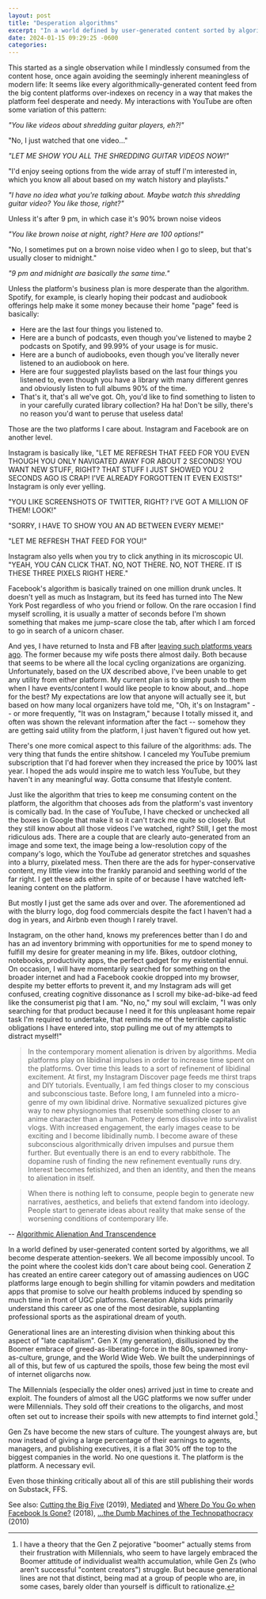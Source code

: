 ```yaml
---
layout: post
title: "Desperation algorithms"
excerpt: "In a world defined by user-generated content sorted by algorithms, we all become desperate attention-seekers. We all become impossibly uncool."
date: 2024-01-15 09:29:25 -0600
categories: 
---
```


This started as a single observation while I mindlessly consumed from the content hose, once again avoiding the seemingly inherent meaningless of modern life: It seems like every algorithmically-generated content feed from the big content platforms over-indexes on recency in a way that makes the platform feel desperate and needy. My interactions with YouTube are often some variation of this pattern:

_"You like videos about shredding guitar players, eh?!"_

"No, I just watched that one video..."

_"LET ME SHOW YOU ALL THE SHREDDING GUITAR VIDEOS NOW!"_

"I'd enjoy seeing options from the wide array of stuff I'm interested in, which you know all about based on my watch history and playlists."

_"I have no idea what you're talking about. Maybe watch this shredding guitar video? You like those, right?"_

Unless it's after 9 pm, in which case it's 90% brown noise videos

_"You like brown noise at night, right? Here are 100 options!"_

"No, I sometimes put on a brown noise video when I go to sleep, but that's usually closer to midnight."

_"9 pm and midnight are basically the same time."_

Unless the platform's business plan is more desperate than the algorithm. Spotify, for example, is clearly hoping their podcast and audiobook offerings help make it some money because their home "page" feed is basically:

- Here are the last four things you listened to.
- Here are a bunch of podcasts, even though you've listened to maybe 2 podcasts on Spotify, and 99.99% of your usage is for music.
- Here are a bunch of audiobooks, even though you've literally never listened to an audiobook on here.
- Here are four suggested playlists based on the last four things you listened to, even though you have a library with many different genres and obviously listen to full albums 90% of the time.
- That's it, that's all we've got. Oh, you'd like to find something to listen to in your carefully curated library collection? Ha ha! Don't be silly, there's no reason you'd want to peruse that useless data!

Those are the two platforms I care about. Instagram and Facebook are on another level.

Instagram is basically like, "LET ME REFRESH THAT FEED FOR YOU EVEN THOUGH YOU ONLY NAVIGATED AWAY FOR ABOUT 2 SECONDS! YOU WANT NEW STUFF, RIGHT? THAT STUFF I JUST SHOWED YOU 2 SECONDS AGO IS CRAP! I'VE ALREADY FORGOTTEN IT EVEN EXISTS!" Instagram is only ever yelling.

"YOU LIKE SCREENSHOTS OF TWITTER, RIGHT? I'VE GOT A MILLION OF THEM! LOOK!"

"SORRY, I HAVE TO SHOW YOU AN AD BETWEEN EVERY MEME!"

"LET ME REFRESH THAT FEED FOR YOU!"

Instagram also yells when you try to click anything in its microscopic UI. "YEAH, YOU CAN CLICK THAT. NO, NOT THERE. NO, NOT THERE. IT IS THESE THREE PIXELS RIGHT HERE."

Facebook's algorithm is basically trained on one million drunk uncles. It doesn't yell as much as Instagram, but its feed has turned into The New York Post regardless of who you friend or follow. On the rare occasion I find myself scrolling, it is usually a matter of seconds before I'm shown something that makes me jump-scare close the tab, after which I am forced to go in search of a unicorn chaser.

And yes, I have returned to Insta and FB after [leaving such platforms years ago](/2018/04/06/where-do-you-go-when-facebook-is-gone/). The former because my wife posts there almost daily. Both because that seems to be where all the local cycling organizations are organizing. Unfortunately, based on the UX described above, I've been unable to get any utility from either platform. My current plan is to simply push to them when I have events/content I would like people to know about, and...hope for the best? My expectations are low that anyone will actually see it, but based on how many local organizers have told me, "Oh, it's on Instagram" -- or more frequently, "It was on Instagram," because I totally missed it, and often was shown the relevant information after the fact -- somehow they are getting said utility from the platform, I just haven't figured out how yet.

There's one more comical aspect to this failure of the algorithms: ads. The very thing that funds the entire shitshow. I canceled my YouTube premium subscription that I'd had forever when they increased the price by 100% last year. I hoped the ads would inspire me to watch less YouTube, but they haven't in any meaningful way. Gotta consume that lifestyle content.

Just like the algorithm that tries to keep me consuming content on the platform, the algorithm that chooses ads from the platform's vast inventory is comically bad. In the case of YouTube, I have checked or unchecked all the boxes in Google that make it so it can't track me quite so closely. But they still know about all those videos I've watched, right? Still, I get the most ridiculous ads. There are a couple that are clearly auto-generated from an image and some text, the image being a low-resolution copy of the company's logo, which the YouTube ad generator stretches and squashes into a blurry, pixelated mess. Then there are the ads for hyper-conservative content, my little view into the frankly paranoid and seething world of the far right. I get these ads either in spite of or because I have watched left-leaning content on the platform.

But mostly I just get the same ads over and over. The aforementioned ad with the blurry logo, dog food commercials despite the fact I haven't had a dog in years, and Airbnb even though I rarely travel.

Instagram, on the other hand, knows my preferences better than I do and has an ad inventory brimming with opportunities for me to spend money to fulfill my desire for greater meaning in my life. Bikes, outdoor clothing, notebooks, productivity apps, the perfect gadget for my existential ennui. On occasion, I will have momentarily searched for something on the broader internet and had a Facebook cookie dropped into my browser, despite my better efforts to prevent it, and my Instagram ads will get confused, creating cognitive dissonance as I scroll my bike-ad-bike-ad feed like the consumerist pig that I am. "No, no," my soul will exclaim, "I was only searching for that product because I need it for this unpleasant home repair task I'm required to undertake, that reminds me of the terrible capitalistic obligations I have entered into, stop pulling me out of my attempts to distract myself!"

> In the contemporary moment alienation is driven by algorithms. Media platforms play on libidinal impulses in order to increase time spent on the platforms. Over time this leads to a sort of refinement of libidinal excitement. At first, my Instagram Discover page feeds me thirst traps and DIY tutorials. Eventually, I am fed things closer to my conscious and subconscious taste. Before long, I am funneled into a micro-genre of my own libidinal drive. Normative sexualized pictures give way to new physiognomies that resemble something closer to an anime character than a human. Pottery demos dissolve into survivalist vlogs. With increased engagement, the early images cease to be exciting and I become libidinally numb. I become aware of these subconscious algorithmically driven impulses and pursue them further. But eventually there is an end to every rabbithole. The dopamine rush of finding the new refinement eventually runs dry. Interest becomes fetishized, and then an identity, and then the means to alienation in itself.

> When there is nothing left to consume, people begin to generate new narratives, aesthetics, and beliefs that extend fandom into ideology. People start to generate ideas about reality that make sense of the worsening conditions of contemporary life.

-- [Algorithmic Alienation And Transcendence](https://donotresearch.net/posts/algorithmic-alienation-and-transcendence "Algorithmic Alienation And Transcendence · Do Not Research")

In a world defined by user-generated content sorted by algorithms, we all become desperate attention-seekers. We all become impossibly uncool. To the point where the coolest kids don't care about being cool. Generation Z has created an entire career category out of amassing audiences on UGC platforms large enough to begin shilling for vitamin powders and meditation apps that promise to solve our health problems induced by spending so much time in front of UGC platforms. Generation Alpha kids primarily understand this career as one of the most desirable, supplanting professional sports as the aspirational dream of youth.

Generational lines are an interesting division when thinking about this aspect of "late capitalism". Gen X (my generation), disillusioned by the Boomer embrace of greed-as-liberating-force in the 80s, spawned irony-as-culture, grunge, and the World Wide Web. We built the underpinnings of all of this, but few of us captured the spoils, those few being the most evil of internet oligarchs now.

The Millennials (especially the older ones) arrived just in time to create and exploit. The founders of almost all the UGC platforms we now suffer under were Millennials. They sold off their creations to the oligarchs, and most often set out to increase their spoils with new attempts to find internet gold.[^1]

Gen Zs have become the new stars of culture. The youngest always are, but now instead of giving a large percentage of their earnings to agents, managers, and publishing executives, it is a flat 30% off the top to the biggest companies in the world. No one questions it. The platform is the platform. A necessary evil.

Even those thinking critically about all of this are still publishing their words on Substack, FFS.

See also: [Cutting the Big Five](/2019/02/09/cutting-the-big-five/ "Cutting the Big Five") (2019), [Mediated](/2018/05/13/mediated/ "Mediated") and [Where Do You Go when Facebook Is Gone?](/2018/04/06/where-do-you-go-when-facebook-is-gone/ "Where Do You Go when Facebook Is Gone?") (2018), [...the Dumb Machines of the Technopathocracy](/2010/11/29/connected/ "The Infinitely Connected Triggers of Her Memory and the Dumb Machines of the Technopathocracy") (2010)

[^1]: I have a theory that the Gen Z pejorative "boomer" actually stems from their frustration with Millennials, who seem to have largely embraced the Boomer attitude of individualist wealth accumulation, while Gen Zs (who aren't successful "content creators") struggle. But because generational lines are not that distinct, being mad at a group of people who are, in some cases, barely older than yourself is difficult to rationalize.
